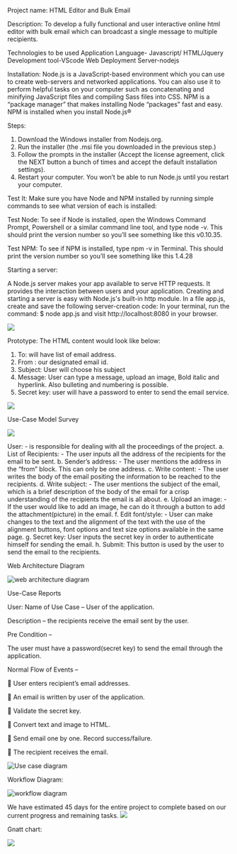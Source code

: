 Project name: HTML Editor and Bulk Email

Description: To develop a fully functional and user interactive online html editor with bulk email which can broadcast a single message to multiple recipients.

Technologies to be used
Application Language- Javascript/ HTML/Jquery
Development tool-VScode
Web Deployment Server-nodejs

Installation: Node.js is a JavaScript-based environment which you can use to create web-servers and networked applications. You can also use it to perform helpful tasks on your computer such as concatenating and minifying JavaScript files and compiling Sass files into CSS. NPM is a “package manager” that makes installing Node “packages” fast and easy. NPM is installed when you install Node.js®

Steps:
1) Download the Windows installer from Nodejs.org. 
2) Run the installer (the .msi file you downloaded in the previous step.) 
3) Follow the prompts in the installer (Accept the license agreement, click the NEXT button a bunch of times and accept the default installation settings). 
4) Restart your computer. You won’t be able to run Node.js until you restart your computer.

Test It: Make sure you have Node and NPM installed by running simple commands to see what version of each is installed:

Test Node: To see if Node is installed, open the Windows Command Prompt, Powershell or a similar command line tool, and type node -v. This should print the version number so you’ll see something like this v0.10.35.

Test NPM: To see if NPM is installed, type npm -v in Terminal. This should print the version number so you’ll see something like this 1.4.28

Starting a server:

A Node.js server makes your app available to serve HTTP requests. It provides the interaction between users and your application.
Creating and starting a server is easy with Node.js's built-in http module.
In a file app.js, create and save the following server-creation code:
In your terminal, run the command:
$ node app.js
and visit http://localhost:8080 in your browser.

![](screenshots/serverstart.jpeg)

Prototype:
The HTML content would look like below:
1)	To: will have list of email address.
2)	From : our designated email id.
3)	Subject: User will choose his subject
4)	Message: User can type a message, upload an image, Bold italic and hyperlink. Also bulleting and numbering is possible.
5)	Secret key: user will have a password to enter to send the email service.

![](screenshots/prototype.png)

Use-Case Model Survey

![](screenshots/model.png)

User: - is responsible for dealing with all the proceedings of the project.
a.	List of Recipients: - The user inputs all the address of the recipients for the email to be sent. 
b.	Sender’s address: - The user mentions the address in the “from” block. This can only be one address.
c.	Write content: - The user writes the body of the email positing the information to be reached to the recipients.
d.	Write subject: - The user mentions the subject of the email, which is a brief description of the body of the email for a crisp understanding of the recipients the email is all about.
e.	Upload an image: - If the user would like to add an image, he can do it through a button to add the attachment(picture) in the email. 
f.	Edit font/style: - User can make changes to the text and the alignment of the text with the use of the alignment buttons, font options and text size options available in the same page.
g.	Secret key: User inputs the secret key in order to authenticate himself for sending the email.
h.	Submit: This button is used by the user to send the email to the recipients.

Web Architecture Diagram

![web architecture diagram](screenshots/webarchitecture.PNG)


Use-Case Reports

User:
Name of Use Case – User of the application.

Description – the recipients receive the email sent by the user.

Pre Condition –

The user must have a password(secret key) to send the email through the application.

Normal Flow of Events – 

	User enters recipient’s email addresses.

	An email is written by user of the application.
	
	Validate the secret key.

	Convert text and image to HTML.

	Send email one by one. Record success/failure.

	The recipient receives the email.

![Use case diagram](screenshots/usecase.png)

Workflow Diagram:

![workflow diagram](screenshots/work.png)


We have estimated 45 days for the entire project to complete based on our current progress and remaining tasks.
![](screenshots/tasks.png)

Gnatt chart:

![](screenshots/gantt.PNG)
